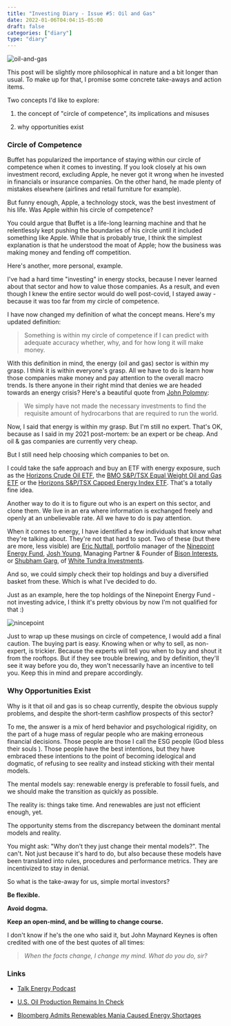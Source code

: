 ```yaml
---
title: "Investing Diary - Issue #5: Oil and Gas"
date: 2022-01-06T04:04:15-05:00
draft: false
categories: ["diary"]
type: "diary"
---
```


![oil-and-gas](/images/oil-and-gas.png)

This post will be slightly more philosophical in nature and a bit longer than usual. To make up for that, I promise some concrete take-aways and action items.

Two concepts I'd like to explore:

1. the concept of "circle of competence", its implications and misuses

2. why opportunities exist

### Circle of Competence

Buffet has popularized the importance of staying within our circle of competence when it comes to investing. If you look closely at his own investment record, excluding Apple, he never got it wrong when he invested in financials or insurance companies. On the other hand, he made plenty of mistakes elsewhere (airlines and retail furniture for example).

But funny enough, Apple, a technology stock, was the best investment of his life. Was Apple within his circle of competence? 

You could argue that Buffet is a life-long learning machine and that he relentlessly kept pushing the boundaries of his circle until it included something like Apple. While that is probably true, I think the simplest explanation is that he understood the moat of Apple; how the business was making money and fending off competition.

Here's another, more personal, example. 

I've had a hard time "investing" in energy stocks, because I never learned about that sector and how to value those companies. As a result, and even though I knew the entire sector would do well post-covid, I stayed away - because it was too far from my circle of competence.

I have now changed my definition of what the concept means. Here's my updated definition:

<blockquote>

Something is within my circle of competence if I can predict with adequate accuracy whether, why, and for how long it will make money.

</blockquote>

With this definition in mind, the energy (oil and gas) sector is within my grasp. I think it is within everyone's grasp. All we have to do is learn how those companies make money and pay attention to the overall macro trends. Is there anyone in their right mind that denies we are headed towards an energy crisis? Here's a beautiful quote from [John Polomny](https://www.youtube.com/watch?v=p-82MV-s9oc):

<blockquote>

We simply have not made the necessary investments to find the requisite amount of hydrocarbons that are required to run the world.

</blockquote>

Now, I said that energy is within my grasp. But I'm still no expert. That's OK, because as I said in my 2021 post-mortem: be an expert or be cheap. And oil & gas companies are currently very cheap.

But I still need help choosing which companies to bet on.

I could take the safe approach and buy an ETF with energy exposure, such as the [Horizons Crude Oil ETF](https://finance.yahoo.com/quote/HUC.TO?p=HUC.TO&.tsrc=fin-srch), the [BMO S&P/TSX Equal Weight Oil and Gas ETF](https://finance.yahoo.com/quote/ZEO.TO?p=ZEO.TO&.tsrc=fin-srch) or the [Horizons S&P/TSX Capped Energy Index ETF](https://finance.yahoo.com/quote/HXE.TO?p=HXE.TO&.tsrc=fin-srch). That's a totally fine idea.

Another way to do it is to figure out who is an expert on this sector, and clone them. We live in an era where information is exchanged freely and openly at an unbelievable rate. All we have to do is pay attention.

When it comes to energy, I have identified a few individuals that know what they're talking about. They're not that hard to spot. Two of these (but there are more, less visible) are [Eric Nuttall](https://twitter.com/ericnuttall), portfolio manager of the [Ninepoint Energy Fund](https://twitter.com/ericnuttall), [Josh Young](https://twitter.com/Josh_Young_1), Managing Partner & Founder of [Bison Interests](https://bisoninterests.com/), or [Shubham Garg](https://twitter.com/WhiteTundraSG), of [White Tundra Investments](https://www.whitetundra.ca/).

And so, we could simply check their top holdings and buy a diversified basket from these. Which is what I've decided to do.

Just as an example, here the top holdings of the Ninepoint Energy Fund - not investing advice, I think it's pretty obvious by now I'm not qualified for that :)

![nincepoint](/images/ninepoint.png)

Just to wrap up these musings on circle of competence, I would add a final caution. The buying part is easy. Knowing when or why to sell, as non-expert, is trickier. Because the experts will tell you when to buy and shout it from the rooftops. But if they see trouble brewing, and by definition, they'll see it way before you do, they won't necessarily have an incentive to tell you. Keep this in mind and prepare accordingly.

### Why Opportunities Exist

Why is it that oil and gas is so cheap currently, despite the obvious supply problems, and despite the short-term cashflow prospects of this sector?

To me, the answer is a mix of herd behavior and psychological rigidity, on the part of a huge mass of regular people who are making erroneous financial decisions. Those people are those I call the ESG people (God bless their souls ). Those people have the best intentions, but they have embraced these intentions to the point of becoming idelogical and dogmatic, of refusing to see reality and instead sticking with their mental models.

The mental models say: renewable energy is preferable to fossil fuels, and we should make the transition as quickly as possible.

The reality is: things take time. And renewables are just not efficient enough, yet.

The opportunity stems from the discrepancy between the dominant mental models and reality.

You might ask: "Why don't they just change their mental models?". The can't. Not just because it's hard to do, but also because these models have been translated into rules, procedures and performance metrics. They are incentivized to stay in denial.

So what is the take-away for us, simple mortal investors?

**Be flexible.** 

**Avoid dogma.**

**Keep an open-mind, and be willing to change course.**

I don't know if he's the one who said it, but John Maynard Keynes is often credited with one of the best quotes of all times:

<blockquote>

_When the facts change, I change my mind. What do you do, sir?_

</blockquote>

### Links

- [Talk Energy Podcast](https://www.youtube.com/watch?v=y0pbEGcu56w)

- [U.S. Oil Production Remains In Check](https://seekingalpha.com/article/4477903-us-oil-production-remains-in-check)

- [Bloomberg Admits Renewables Mania Caused Energy Shortages](https://michaelshellenberger.substack.com/p/finally-bloomberg-admits-renewables?utm_source=substack&utm_medium=email&utm_content=share)







